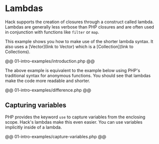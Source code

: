 # Lambdas

Hack supports the creation of closures through a construct called lambda. Lambdas are generally less verbose than PHP closures and are often used in conjunction with functions like `filter` or `map`.

This example shows you how to make use of the shorter lambda syntax.
It also uses a [Vector](link to Vector) which is a [Collection](link to Collections).

@@ 01-intro-examples/introduction.php @@

The above example is equivalent to the example below using PHP's traditional syntax for anonymous functions. You should see that lambdas make the code more readable and shorter.

@@ 01-intro-examples/difference.php @@

## Capturing variables

PHP provides the keyword `use` to capture variables from the enclosing scope. Hack's lambdas make this even easier. You can use variables implicitly inside of a lambda.

@@ 01-intro-examples/capture-variables.php @@
